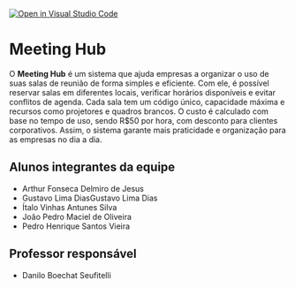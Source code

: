 [![Open in Visual Studio Code](https://classroom.github.com/assets/open-in-vscode-2e0aaae1b6195c2367325f4f02e2d04e9abb55f0b24a779b69b11b9e10269abc.svg)](https://classroom.github.com/online_ide?assignment_repo_id=18793599&assignment_repo_type=AssignmentRepo)
# Meeting Hub
O **Meeting Hub** é um sistema que ajuda empresas a organizar o uso de suas salas de reunião de forma simples e eficiente. Com ele, é possível reservar salas em diferentes locais, verificar horários disponíveis e evitar conflitos de agenda. Cada sala tem um código único, capacidade máxima e recursos como projetores e quadros brancos. O custo é calculado com base no tempo de uso, sendo R$50 por hora, com desconto para clientes corporativos. Assim, o sistema garante mais praticidade e organização para as empresas no dia a dia.

## Alunos integrantes da equipe

* Arthur Fonseca Delmiro de Jesus
* Gustavo Lima DiasGustavo Lima Dias
* Ítalo Vinhas Antunes Silva
* João Pedro Maciel de Oliveira
* Pedro Henrique Santos Vieira


## Professor responsável 

* Danilo Boechat Seufitelli


